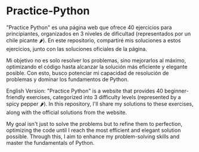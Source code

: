 # Practice-Python
"Practice Python" es una página web que ofrece 40 ejercicios para principiantes, organizados en 3 niveles de dificultad (representados por un chile picante 🌶️). En este repositorio, compartiré mis soluciones a estos ejercicios, junto con las soluciones oficiales de la página.

Mi objetivo no es solo resolver los problemas, sino mejorarlos al máximo, optimizando el código hasta alcanzar la solución más eficiente y elegante posible. Con esto, busco potenciar mi capacidad de resolución de problemas y dominar los fundamentos de Python.

English Version:
"Practice Python" is a website that provides 40 beginner-friendly exercises, categorized into 3 difficulty levels (represented by a spicy pepper 🌶️). In this repository, I'll share my solutions to these exercises, along with the official solutions from the website.

My goal isn't just to solve the problems but to refine them to perfection, optimizing the code until I reach the most efficient and elegant solution possible. Through this, I aim to enhance my problem-solving skills and master the fundamentals of Python.
